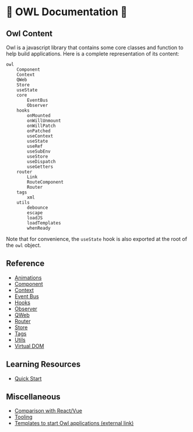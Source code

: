 # 🦉 OWL Documentation 🦉

## Owl Content

Owl is a javascript library that contains some core classes and function to help
build applications. Here is a complete representation of its content:

```
owl
    Component
    Context
    QWeb
    Store
    useState
    core
        EventBus
        Observer
    hooks
        onMounted
        onWillUnmount
        onWillPatch
        onPatched
        useContext
        useState
        useRef
        useSubEnv
        useStore
        useDispatch
        useGetters
    router
        Link
        RouteComponent
        Router
    tags
        xml
    utils
        debounce
        escape
        loadJS
        loadTemplates
        whenReady
```


Note that for convenience, the `useState` hook is also exported at the root of the `owl` object.

## Reference

- [Animations](animations.md)
- [Component](component.md)
- [Context](context.md)
- [Event Bus](event_bus.md)
- [Hooks](hooks.md)
- [Observer](observer.md)
- [QWeb](qweb.md)
- [Router](router.md)
- [Store](store.md)
- [Tags](tags.md)
- [Utils](utils.md)
- [Virtual DOM](vdom.md)

## Learning Resources

- [Quick Start](quick_start.md)

## Miscellaneous

- [Comparison with React/Vue](comparison.md)
- [Tooling](tooling.md)
- [Templates to start Owl applications (external link)](https://github.com/ged-odoo/owl-templates)
